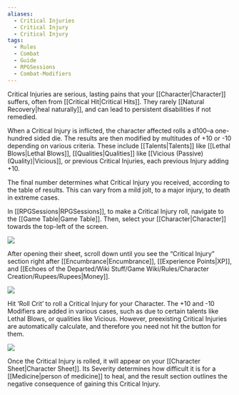 ```yaml
---
aliases:
  - Critical Injuries
  - Critical Injury
  - Critical Injury
tags:
  - Rules
  - Combat
  - Guide
  - RPGSessions
  - Combat-Modifiers
---
```

Critical Injuries are serious, lasting pains that your [[Character|Character]] suffers, often from [[Critical Hit|Critical Hits]]. They rarely [[Natural Recovery|heal naturally]], and can lead to persistent disabilities if not remedied.

When a Critical Injury is inflicted, the character affected rolls a d100–a one-hundred sided die. The results are then modified by multitudes of +10 or -10 depending on various criteria. These include [[Talents|Talents]] like [[Lethal Blows|Lethal Blows]], [[Qualities|Qualities]] like [[Vicious (Passive) (Quality)|Vicious]], or previous Critical Injuries, each previous Injury adding +10.

The final number determines what Critical Injury you received, according to the table of results. This can vary from a mild jolt, to a major injury, to death in extreme cases.

In [[RPGSessions|RPGSessions]], to make a Critical Injury roll, navigate to the [[Game Table|Game Table]]. Then, select your [[Character|Character]] towards the top-left of the screen. 

![](https://i.imgur.com/JV84g6X.png)

After opening their sheet, scroll down until you see the “Critical Injury” section right after [[Encumbrance|Encumbrance]], [[Experience Points|XP]], and [[Echoes of the Departed/Wiki Stuff/Game Wiki/Rules/Character Creation/Rupees/Rupees|Money]].

![](https://i.imgur.com/3SmNmph.png)

Hit ‘Roll Crit’ to roll a Critical Injury for your Character. The +10 and -10 Modifiers are added in various cases, such as due to certain talents like Lethal Blows, or qualities like Vicious. However, preexisting Critical Injuries are automatically calculate, and therefore you need not hit the button for them.

![](https://i.imgur.com/eeZnbqE.png)

Once the Critical Injury is rolled, it will appear on your [[Character Sheet|Character Sheet]]. Its Severity determines how difficult it is for a [[Medicine|person of medicine]] to heal, and the result section outlines the negative consequence of gaining this Critical Injury.



